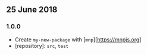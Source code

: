 ## 25 June 2018

### 1.0.0

- Create `my-new-package` with [`mnp`][https://mnpjs.org]
- [repository]: `src`, `test`
